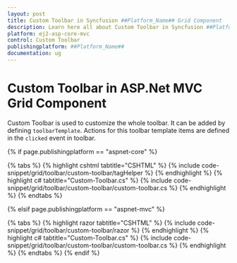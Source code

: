 ```yaml
---
layout: post
title: Custom Toolbar in Syncfusion ##Platform_Name## Grid Component
description: Learn here all about Custom Toolbar in Syncfusion ##Platform_Name## Grid component of Syncfusion Essential JS 2 and more.
platform: ej2-asp-core-mvc
control: Custom Toolbar
publishingplatform: ##Platform_Name##
documentation: ug
---
```


# Custom Toolbar in ASP.Net MVC Grid Component

Custom Toolbar is used to customize the whole toolbar. It can be added by defining `toolbarTemplate`. Actions for this toolbar template items are defined in the `clicked` event in toolbar.

{% if page.publishingplatform == "aspnet-core" %}

{% tabs %}
{% highlight cshtml tabtitle="CSHTML" %}
{% include code-snippet/grid/toolbar/custom-toolbar/tagHelper %}
{% endhighlight %}
{% highlight c# tabtitle="Custom-Toolbar.cs" %}
{% include code-snippet/grid/toolbar/custom-toolbar/custom-toolbar.cs %}
{% endhighlight %}
{% endtabs %}

{% elsif page.publishingplatform == "aspnet-mvc" %}

{% tabs %}
{% highlight razor tabtitle="CSHTML" %}
{% include code-snippet/grid/toolbar/custom-toolbar/razor %}
{% endhighlight %}
{% highlight c# tabtitle="Custom-Toolbar.cs" %}
{% include code-snippet/grid/toolbar/custom-toolbar/custom-toolbar.cs %}
{% endhighlight %}
{% endtabs %}
{% endif %}
